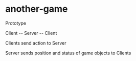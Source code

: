 # another-game

Prototype

Client -- Server -- Client

Clients send action to Server

Server sends position and status of game objects to Clients